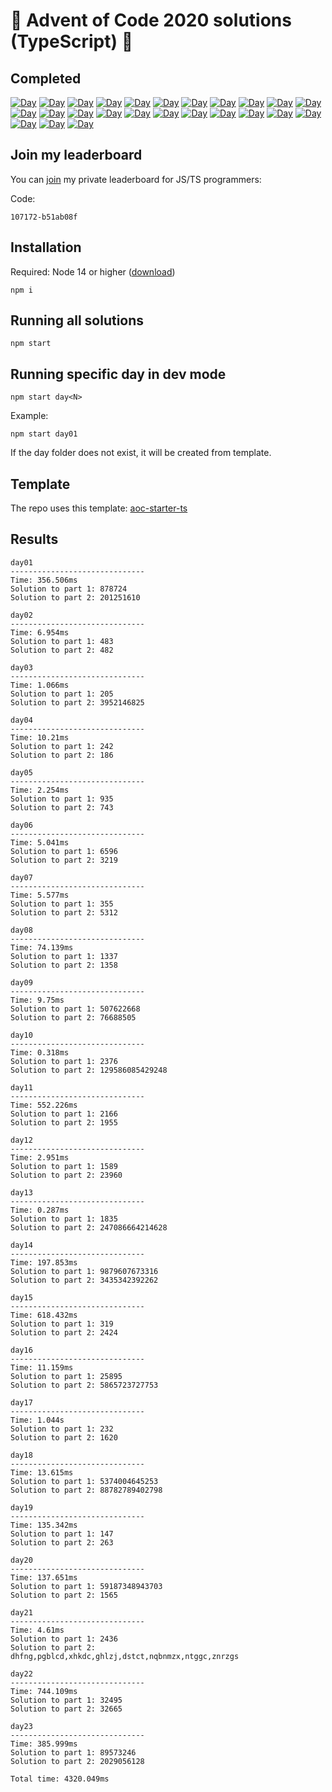 # 🎄 Advent of Code 2020 solutions (TypeScript) 🎄

## Completed

[![Day](https://badgen.net/badge/01/%E2%98%85%E2%98%85/blue)](src/day01)
[![Day](https://badgen.net/badge/02/%E2%98%85%E2%98%85/blue)](src/day02)
[![Day](https://badgen.net/badge/03/%E2%98%85%E2%98%85/blue)](src/day03)
[![Day](https://badgen.net/badge/04/%E2%98%85%E2%98%85/blue)](src/day04)
[![Day](https://badgen.net/badge/05/%E2%98%85%E2%98%85/blue)](src/day05)
[![Day](https://badgen.net/badge/06/%E2%98%85%E2%98%85/blue)](src/day06)
[![Day](https://badgen.net/badge/07/%E2%98%85%E2%98%85/blue)](src/day07)
[![Day](https://badgen.net/badge/08/%E2%98%85%E2%98%85/blue)](src/day08)
[![Day](https://badgen.net/badge/09/%E2%98%85%E2%98%85/blue)](src/day09)
[![Day](https://badgen.net/badge/10/%E2%98%85%E2%98%85/blue)](src/day10)
[![Day](https://badgen.net/badge/11/%E2%98%85%E2%98%85/blue)](src/day11)
[![Day](https://badgen.net/badge/12/%E2%98%85%E2%98%85/blue)](src/day12)
[![Day](https://badgen.net/badge/13/%E2%98%85%E2%98%85/blue)](src/day13)
[![Day](https://badgen.net/badge/14/%E2%98%85%E2%98%85/blue)](src/day14)
[![Day](https://badgen.net/badge/15/%E2%98%85%E2%98%85/blue)](src/day15)
[![Day](https://badgen.net/badge/16/%E2%98%85%E2%98%85/blue)](src/day16)
[![Day](https://badgen.net/badge/17/%E2%98%85%E2%98%85/blue)](src/day17)
[![Day](https://badgen.net/badge/18/%E2%98%85%E2%98%85/blue)](src/day18)
[![Day](https://badgen.net/badge/19/%E2%98%85%E2%98%85/blue)](src/day19)
[![Day](https://badgen.net/badge/20/%E2%98%85%E2%98%85/blue)](src/day20)
[![Day](https://badgen.net/badge/21/%E2%98%85%E2%98%85/blue)](src/day21)
[![Day](https://badgen.net/badge/22/%E2%98%85%E2%98%85/blue)](src/day22)
[![Day](https://badgen.net/badge/23/%E2%98%85%E2%98%85/blue)](src/day23)
[![Day](https://badgen.net/badge/24/%E2%98%86%E2%98%86/gray)](src/day24)
[![Day](https://badgen.net/badge/25/%E2%98%86%E2%98%86/gray)](src/day25)

## Join my leaderboard

You can [join](https://adventofcode.com/2020/leaderboard/private) my private leaderboard for JS/TS programmers:

Code:

```
107172-b51ab08f
```

## Installation

Required: Node 14 or higher ([download](https://nodejs.org/en/download/))

```
npm i
```

## Running all solutions

```
npm start
```

## Running specific day in dev mode

```
npm start day<N>
```

Example:

```
npm start day01
```

If the day folder does not exist, it will be created from template.

## Template

The repo uses this template: [aoc-starter-ts](https://github.com/caderek/aoc-starter-ts)

## Results

```
day01
------------------------------
Time: 356.506ms
Solution to part 1: 878724
Solution to part 2: 201251610

day02
------------------------------
Time: 6.954ms
Solution to part 1: 483
Solution to part 2: 482

day03
------------------------------
Time: 1.066ms
Solution to part 1: 205
Solution to part 2: 3952146825

day04
------------------------------
Time: 10.21ms
Solution to part 1: 242
Solution to part 2: 186

day05
------------------------------
Time: 2.254ms
Solution to part 1: 935
Solution to part 2: 743

day06
------------------------------
Time: 5.041ms
Solution to part 1: 6596
Solution to part 2: 3219

day07
------------------------------
Time: 5.577ms
Solution to part 1: 355
Solution to part 2: 5312

day08
------------------------------
Time: 74.139ms
Solution to part 1: 1337
Solution to part 2: 1358

day09
------------------------------
Time: 9.75ms
Solution to part 1: 507622668
Solution to part 2: 76688505

day10
------------------------------
Time: 0.318ms
Solution to part 1: 2376
Solution to part 2: 129586085429248

day11
------------------------------
Time: 552.226ms
Solution to part 1: 2166
Solution to part 2: 1955

day12
------------------------------
Time: 2.951ms
Solution to part 1: 1589
Solution to part 2: 23960

day13
------------------------------
Time: 0.287ms
Solution to part 1: 1835
Solution to part 2: 247086664214628

day14
------------------------------
Time: 197.853ms
Solution to part 1: 9879607673316
Solution to part 2: 3435342392262

day15
------------------------------
Time: 618.432ms
Solution to part 1: 319
Solution to part 2: 2424

day16
------------------------------
Time: 11.159ms
Solution to part 1: 25895
Solution to part 2: 5865723727753

day17
------------------------------
Time: 1.044s
Solution to part 1: 232
Solution to part 2: 1620

day18
------------------------------
Time: 13.615ms
Solution to part 1: 5374004645253
Solution to part 2: 88782789402798

day19
------------------------------
Time: 135.342ms
Solution to part 1: 147
Solution to part 2: 263

day20
------------------------------
Time: 137.651ms
Solution to part 1: 59187348943703
Solution to part 2: 1565

day21
------------------------------
Time: 4.61ms
Solution to part 1: 2436
Solution to part 2: dhfng,pgblcd,xhkdc,ghlzj,dstct,nqbnmzx,ntggc,znrzgs

day22
------------------------------
Time: 744.109ms
Solution to part 1: 32495
Solution to part 2: 32665

day23
------------------------------
Time: 385.999ms
Solution to part 1: 89573246
Solution to part 2: 2029056128
```

```
Total time: 4320.049ms
```
